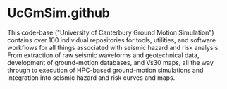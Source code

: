 # UcGmSim.github

This code-base ("University of Canterbury Ground Motion Simulation")  contains over 100 individual repositories for tools, utilities, and software workflows for all things associated with seismic hazard and risk analysis.  From extraction of raw seismic waveforms and geotechnical data, development of ground-motion databases, and Vs30 maps, all the way through to execution of HPC-based ground-motion simulations and integration into seismic hazard and risk curves and maps.
